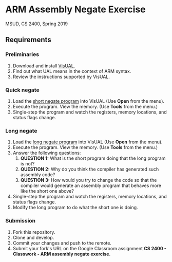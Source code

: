 # ARM Assembly Negate Exercise

MSUD, CS 2400, Spring 2019

## Requirements

### Preliminaries
1. Download and install [VisUAL](https://salmanarif.bitbucket.io/visual/downloads.html).
2. Find out what UAL means in the context of ARM syntax.
3. Review the instructions supported by VisUAL.

### Quick negate
1. Load the [short negate program](https://github.com/ivogeorg/cs2400-arm-asm-negate-exercise/blob/master/negate.S) into VisUAL (Use **Open** from the menu).
2. Execute the program. View the memory. (Use **Tools** from the menu.)
3. Single-step the program and watch the registers, memory locations, and status flags change.

### Long negate
1. Load the [long negate program](https://github.com/ivogeorg/cs2400-arm-asm-negate-exercise/blob/master/negate_gcc_8_2.S) into VisUAL (Use **Open** from the menu).
2. Execute the program. View the memory. (Use **Tools** from the menu.)
3. Answer the following questions:
   1. **QUESTION 1:** What is the short program doing that the long program is not?
   2. **QUESTION 2:** Why do you think the compiler has generated such assembly code?
   3. **QUESTION 3:** How would you try to change the code so that the compiler would generate an assembly program that behaves more like the short one above?
4. Single-step the program and watch the registers, memory locations, and status flags change.
5. Modify the long program to do what the short one is doing.

### Submission
1. Fork this repository.
2. Clone and develop.
3. Commit your changes and push to the remote.
4. Submit your fork's URL on the Google Classroom assignment **CS 2400 - Classwork - ARM assembly negate exercise**.
